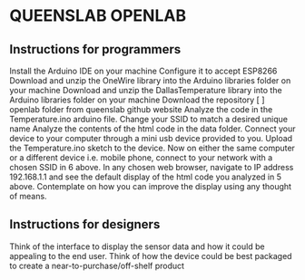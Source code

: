 
# QUEENSLAB OPENLAB 

## Instructions for programmers

Install the Arduino IDE on your machine
Configure it to accept ESP8266
Download and unzip the OneWire library into the Arduino libraries folder on your machine
Download and unzip the DallasTemperature library into the Arduino libraries folder on your machine
Download the repository [ ] openlab folder from queenslab github website
Analyze the code in the Temperature.ino arduino file. Change your SSID to match a desired unique name
Analyze the contents of the html code in the data folder.
Connect your device to your computer through a mini usb device provided to you.
Upload the Temperature.ino sketch to the device.
Now on either the same computer or a different device i.e. mobile phone, connect to your network with a chosen SSID in 6 above.
In any chosen web browser, navigate to IP address 192.168.1.1 and see the default display of the html code you analyzed in 5 above. 
Contemplate on how you can improve the display using any thought of means.

## Instructions for designers

Think of the interface to display the sensor data and how it could be appealing to the end user.
Think of how the device could be best packaged to create a near-to-purchase/off-shelf product
